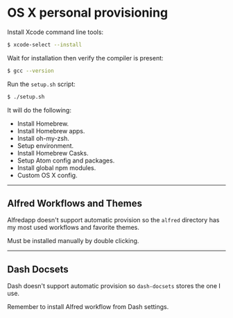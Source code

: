 # OS X personal provisioning

Install Xcode command line tools:

```sh
$ xcode-select --install
```

Wait for installation then verify the compiler is present:

```sh
$ gcc --version
```

Run the `setup.sh` script:

```sh
$ ./setup.sh
```

It will do the following:

* Install Homebrew.
* Install Homebrew apps.
* Install oh-my-zsh.
* Setup environment.
* Install Homebrew Casks.
* Setup Atom config and packages.
* Install global npm modules.
* Custom OS X config.

***

## Alfred Workflows and Themes

Alfredapp doesn't support automatic provision so the `alfred` directory has my most used workflows and favorite themes.

Must be installed manually by double clicking.

***

## Dash Docsets

Dash doesn't support automatic provision so `dash-docsets` stores the one I use.

Remember to install Alfred workflow from Dash settings.
